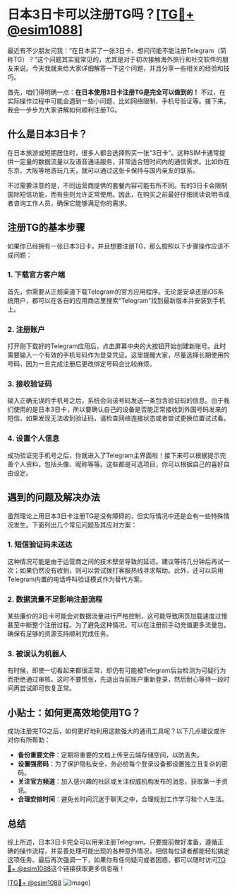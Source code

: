 # 日本3日卡可以注册TG吗？[[TG💪+ @esim1088](https://t.me/s/esim1088)]

最近有不少朋友问我：“在日本买了一张3日卡，想问问能不能注册Telegram（简称TG）？”这个问题其实挺常见的，尤其是对于初次接触海外旅行和社交软件的朋友来说。今天我就来给大家详细解答一下这个问题，并且分享一些相关的经验和技巧。

首先，咱们得明确一点：**在日本使用3日卡注册TG是完全可以做到的！** 不过，在实际操作过程中可能会遇到一些小问题，比如网络限制、手机号验证等。接下来，我会一步步为大家讲解如何顺利注册TG。

## 什么是日本3日卡？

在日本旅游或短期居住时，很多人都会选择购买一张“3日卡”。这种SIM卡通常提供一定量的数据流量以及语音通话服务，非常适合短时间内的通信需求。比如你在东京、大阪等地游玩几天，就可以通过这张卡保持与国内亲友的联系。

不过需要注意的是，不同运营商提供的套餐内容可能有所不同。有的3日卡会限制国际短信功能，而有些则允许正常使用。因此，在购买之前最好仔细阅读说明书或者咨询工作人员，确保它能够满足你的需求。

## 注册TG的基本步骤

如果你已经拥有一张日本3日卡，并且想要注册TG，那么按照以下步骤操作应该不成问题：

### 1. 下载官方客户端

首先，你需要从正规渠道下载Telegram的官方应用程序。无论是安卓还是iOS系统用户，都可以在各自的应用商店里搜索“Telegram”找到最新版本并安装到手机上。

### 2. 注册账户

打开刚下载好的Telegram应用后，点击屏幕中央的大按钮开始创建新账号。此时需要输入一个有效的手机号码作为登录凭证。这里提醒大家，尽量选择长期使用的号码，因为一旦完成注册后更改绑定号码会比较麻烦。

### 3. 接收验证码

输入正确无误的手机号之后，系统会向该号码发送一条包含验证码的信息。由于我们使用的是日本3日卡，所以要确认自己的设备是否能正常接收到外国号码发来的短信。如果发现无法收到验证码，请检查网络连接状态或者尝试更换位置试试看。

### 4. 设置个人信息

成功验证完手机号之后，你就进入了Telegram主界面啦！接下来可以根据提示完善个人资料，包括头像、昵称等等。这些都是可选项目，你可以根据自己的喜好自由设定。

## 遇到的问题及解决办法

虽然理论上用日本3日卡注册TG是没有障碍的，但实际情况中还是会有一些特殊情况发生。下面列出几个常见问题及其应对方案：

### 1. 短信验证码未送达

这种情况可能是由于运营商之间的技术壁垒导致的延迟。建议等待几分钟后再试一次；如果仍然没有收到，则可以尝试拨打客服热线寻求帮助。此外，还可以启用Telegram内置的电话呼叫验证模式作为替代方案。

### 2. 数据流量不足影响注册流程

某些廉价的3日卡可能会对数据流量进行严格控制，这可能导致网页加载速度过慢甚至中断整个注册过程。为了避免这种情况，可以在注册前手动充值更多流量包，确保有足够的资源支持顺利完成任务。

### 3. 被误认为机器人

有时候，即使一切看起来都很正常，却仍有可能被Telegram后台检测为可疑行为而拒绝通过审核。这时不要慌张，先退出当前账户重新登录，然后耐心等待一段时间再尝试即可恢复正常。

## 小贴士：如何更高效地使用TG？

成功注册完TG之后，如何更好地利用这款强大的通讯工具呢？以下几点建议或许对你有所帮助：

- **备份重要文件**：定期将重要的文档上传至云端存储空间，以防丢失。
- **设置强密码**：为了保护隐私安全，务必给每个登录设备都设置独立且复杂的密码。
- **关注官方频道**：加入感兴趣的社区或关注权威机构发布的消息，获取第一手资讯。
- **合理安排时间**：避免长时间沉迷于聊天之中，合理规划工作学习和个人生活。

## 总结

综上所述，日本3日卡完全可以用来注册Telegram。只要提前做好准备，遵循正确的操作流程，并妥善处理可能出现的各种意外情况，相信每位读者都能轻松搞定这项任务。最后再次强调一下，如果你有任何疑问或者困惑，都可以随时访问[TG💪+ @esim1088](https://t.me/s/esim1088)这个链接获取更多信息哦！

[[TG💪+ @esim1088](https://t.me/s/esim1088) ![Image](https://i.postimg.cc/4NQfJmqS/Snipaste-2025-05-13-00-14-12.png)]